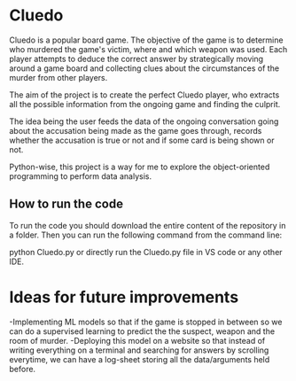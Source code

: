 # Cluedo
Cluedo is a popular board game.
The objective of the game is to determine who murdered the game's victim, where and
which weapon was used. Each player attempts to deduce the correct answer by
strategically moving around a game board and collecting clues about the
circumstances of the murder from other players.

The aim of the project is to create the perfect Cluedo player, who extracts all
the possible information from the ongoing game and finding the culprit.

The idea being the user feeds the data of the ongoing conversation going about the 
accusation being made as the game goes through, records whether the accusation is true 
or not and if some card is being shown or not.

Python-wise, this project is a way for me to explore the object-oriented
programming to perform data analysis.

## How to run the code
To run the code you should download the entire content of the repository in a folder. Then you can run the following command from the command line:

python Cluedo.py
or
directly run the Cluedo.py file in VS code or any other IDE.

# Ideas for future improvements
-Implementing ML models so that if the game is stopped in between so we can do a supervised learning to predict the
 the suspect, weapon and the room of murder.
-Deploying this model on a website so that instead of writing everything on a terminal and searching for answers by scrolling everytime, we can have a log-sheet storing all the data/arguments held before.

